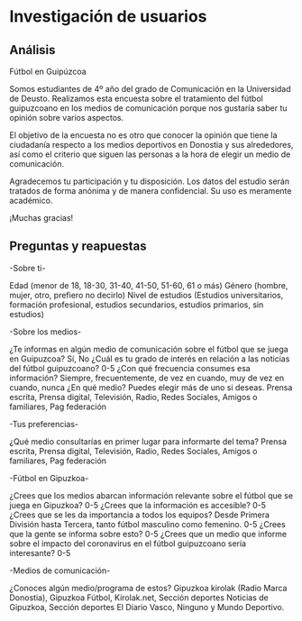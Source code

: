 # Investigación de usuarios


## Análisis

Fútbol en Guipúzcoa

Somos estudiantes de 4º año del grado de Comunicación en la Universidad de Deusto. Realizamos esta encuesta sobre el tratamiento del fútbol guipuzcoano en los medios de comunicación porque nos gustaría saber tu opinión sobre varios aspectos.

El objetivo de la encuesta no es otro que conocer la opinión que tiene la ciudadanía respecto a los medios deportivos en Donostia y sus alrededores, así como el criterio que siguen las personas a la hora de elegir un medio de comunicación.

Agradecemos tu participación y tu disposición. Los datos del estudio serán tratados de forma anónima y de manera confidencial. Su uso es meramente académico.

¡Muchas gracias!

## Preguntas y reapuestas

-Sobre ti- 

Edad (menor de 18, 18-30, 31-40, 41-50, 51-60, 61 o más)
Género (hombre, mujer, otro, prefiero no decirlo)
Nivel de estudios (Estudios universitarios, formación profesional, estudios secundarios, estudios primarios, sin estudios)

-Sobre los medios-

¿Te informas en algún medio de comunicación sobre el fútbol que se juega en Guipuzcoa? Sí, No
¿Cuál es tu grado de interés en relación a las noticias del fútbol guipuzcoano? 0-5
¿Con qué frecuencia consumes esa información? Siempre, frecuentemente, de vez en cuando, muy de vez en cuando, nunca
¿En qué medio? Puedes elegir más de uno si deseas. Prensa escrita, Prensa digital, Televisión, Radio, Redes Sociales, Amigos o familiares, Pag federación

-Tus preferencias-

¿Qué medio consultarías en primer lugar para informarte del tema? Prensa escrita, Prensa digital, Televisión, Radio, Redes Sociales, Amigos o familiares, Pag federación

-Fútbol en Gipuzkoa-

¿Crees que los medios abarcan información relevante sobre el fútbol que se juega en Gipuzkoa? 0-5
¿Crees que la información es accesible? 0-5
¿Crees que se les da importancia a todos los equipos? Desde Primera División hasta Tercera, tanto fútbol masculino como femenino. 0-5
¿Crees que la gente se informa sobre esto? 0-5
¿Crees que un medio que informe sobre el impacto del coronavirus en el fútbol guipuzcoano sería interesante? 0-5

-Medios de comunicación-

¿Conoces algún medio/programa de estos? Gipuzkoa kirolak (Radio Marca
Donostia), Gipuzkoa Fútbol, Kirolak.net, Sección deportes Noticias de Gipuzkoa, Sección deportes El Diario Vasco, Ninguno y Mundo Deportivo.